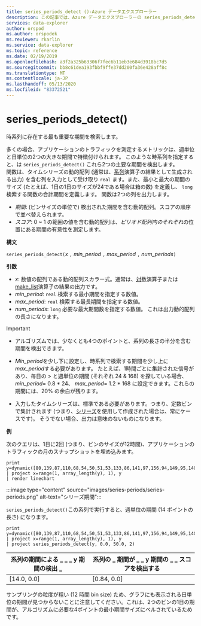 ```yaml
---
title: series_periods_detect ()-Azure データエクスプローラー
description: この記事では、Azure データエクスプローラーの series_periods_detect () について説明します。
services: data-explorer
author: orspod
ms.author: orspodek
ms.reviewer: rkarlin
ms.service: data-explorer
ms.topic: reference
ms.date: 02/19/2019
ms.openlocfilehash: a3f2a325b63306f7fec6b11eb3e684d3918bc7d5
ms.sourcegitcommit: bb8c61dea193fbbf9ffe37dd200fa36e428aff8c
ms.translationtype: MT
ms.contentlocale: ja-JP
ms.lasthandoff: 05/13/2020
ms.locfileid: "83372521"
---
```

# <a name="series_periods_detect"></a>series_periods_detect()

時系列に存在する最も重要な期間を検索します。  

多くの場合、アプリケーションのトラフィックを測定するメトリックは、週単位と日単位の2つの大きな期間で特徴付けられます。 このような時系列を指定すると、は `series_periods_detect()` これら2つの主要な期間を検出します。  
関数は、タイムシリーズの動的配列 (通常は、[系列](make-seriesoperator.md)演算子の結果として生成される出力) を含む列を入力として受け取り `real` ます。また、最小と最大の期間のサイズ (たとえば、1日の1日のサイズが24である場合は箱の数) を定義し、 `long` 検索する関数の合計期間を定義します。 関数は2つの列を出力します。
* *期間*: (ビンサイズの単位で) 検出された期間を含む動的配列。スコアの順序で並べ替えられます。
* *スコア*: 0 ~ 1 の範囲の値を含む動的配列は、*ピリオド配列内のそれぞれ*の位置にある期間の有意性を測定します。
 
**構文**

`series_periods_detect(`*x* `,` *min_period* `,` *max_period* `,` *num_periods*`)`

**引数**

* *x*: 数値の配列である動的配列スカラー式。通常は、[対](make-seriesoperator.md)数演算子または[make_list](makelist-aggfunction.md)演算子の結果の出力です。
* *min_period*: `real` 検索する最小期間を指定する数値。
* *max_period*: `real` 検索する最長期間を指定する数値。
* *num_periods*: `long` 必要な最大期間数を指定する数値。 これは出力動的配列の長さになります。

> [!IMPORTANT]
> * アルゴリズムでは、少なくとも4つのポイントと、系列の長さの半分を含む期間を検出できます。 
>
> * *Min_period*を少し下に設定し、時系列で検索する期間を少し上に*max_period*する必要があります。 たとえば、1時間ごとに集計された信号があり、毎日の > と週単位の期間 (それぞれ 24 & 168) を探している場合、 *min_period*= 0.8 \* 24、 *max_period*= 1.2 \* 168 に設定できます。これらの期間には、20% の余白が残ります。
>
> * 入力したタイムシリーズは、標準である必要があります。つまり、定数ビンで集計されます (つまり、[シリーズ](make-seriesoperator.md)を使用して作成された場合は、常にケースです)。 そうでない場合、出力は意味のないものになります。


**例**

次のクエリは、1日に2回 (つまり、ビンのサイズが12時間)、アプリケーションのトラフィックの月のスナップショットを埋め込みます。

<!-- csl: https://help.kusto.windows.net:443/Samples -->
```kusto
print y=dynamic([80,139,87,110,68,54,50,51,53,133,86,141,97,156,94,149,95,140,77,61,50,54,47,133,72,152,94,148,105,162,101,160,87,63,53,55,54,151,103,189,108,183,113,175,113,178,90,71,62,62,65,165,109,181,115,182,121,178,114,170])
| project x=range(1, array_length(y), 1), y  
| render linechart 
```

:::image type="content" source="images/series-periods/series-periods.png" alt-text="シリーズ期間":::

`series_periods_detect()`この系列で実行すると、週単位の期間 (14 ポイントの長さ) になります。

<!-- csl: https://help.kusto.windows.net:443/Samples -->
```kusto
print y=dynamic([80,139,87,110,68,54,50,51,53,133,86,141,97,156,94,149,95,140,77,61,50,54,47,133,72,152,94,148,105,162,101,160,87,63,53,55,54,151,103,189,108,183,113,175,113,178,90,71,62,62,65,165,109,181,115,182,121,178,114,170])
| project x=range(1, array_length(y), 1), y  
| project series_periods_detect(y, 0.0, 50.0, 2)
```

| 系列の期間による \_ \_ \_ y 期間の検出 \_  | 系列の \_ 期間が \_ \_ y 期間の \_ \_ スコアを検出する |
|-------------|-------------------|
| [14.0, 0.0] | [0.84, 0.0]  |


サンプリングの粒度が粗い (12 時間 bin size) ため、グラフにも表示される日単位の期間が見つからないことに注意してください。これは、2つのビンの1日の期間が、アルゴリズムに必要な4ポイントの最小期間サイズにベルされているためです。
